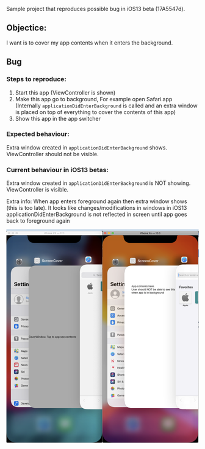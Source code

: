 Sample project that reproduces possible bug in iOS13 beta (17A5547d).

## Objectice:

I want is to cover my app contents when it enters the background. 

## Bug 

### Steps to reproduce:

1. Start this app (ViewController is shown)
2. Make this app go to background, For example open Safari.app (Internally `applicationDidEnterBackground` is called and an extra window is placed on top of everything to cover the contents of this app)
3. Show this app in the app switcher

### Expected behaviour:

Extra window created in `applicationDidEnterBackground` shows. ViewController should not be visible.

### Current behaviour in iOS13 betas:

Extra window created in `applicationDidEnterBackground` is NOT showing. ViewController is visible.

Extra info: When app enters foreground again then extra window shows (this is too late). It looks like changes/modifications in windows in iOS13 applicationDidEnterBackground is not reflected in screen until app goes back to foreground again

![image](other/Left_iOS12_expected_Right_iOS13_buggy.png)
